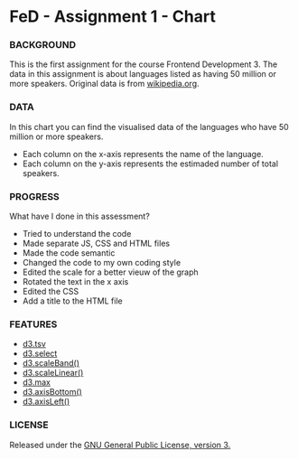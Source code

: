 # FeD - Assignment 1 - Chart

### BACKGROUND
This is the first assignment for the course Frontend Development 3.
The data in this assignment is about languages listed as having 50 million or more speakers. Original data is from [wikipedia.org](https://en.wikipedia.org/wiki/List_of_languages_by_total_number_of_speakers).

### DATA
In this chart you can find the visualised data of the languages who have 50 million or more speakers.

* Each column on the x-axis represents the name of the language.
* Each column on the y-axis represents the estimaded number of total speakers.

### PROGRESS
What have I done in this assessment?
* Tried to understand the code
* Made separate JS, CSS and HTML files
* Made the code semantic
* Changed the code to my own coding style
* Edited the scale for a better vieuw of the graph
* Rotated the text in the x axis
* Edited the CSS
* Add a title to the HTML file

### FEATURES
* [d3.tsv](https://github.com/d3/d3-request#tsv)
* [d3.select](https://github.com/d3/d3-selection#select)
* [d3.scaleBand()](https://github.com/d3/d3-scale#scaleBand)
* [d3.scaleLinear()](https://github.com/d3/d3-scale#scaleLinear)
* [d3.max](https://github.com/d3/d3-array#max)
* [d3.axisBottom()](https://github.com/d3/d3-axis#axisBottom)
* [d3.axisLeft()](https://github.com/d3/d3-axis#axisLeft)

### LICENSE
Released under the [GNU General Public License, version 3.](https://opensource.org/licenses/GPL-3.0)

